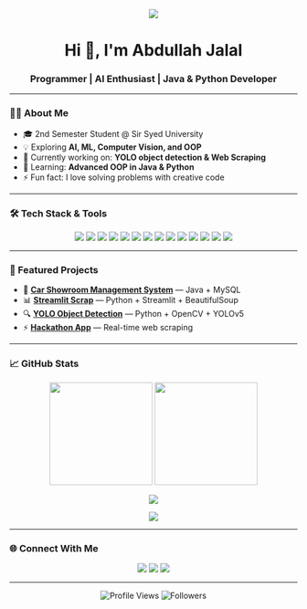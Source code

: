 <!-- Profile README for Abdullah Jalal -->

<p align="center">
  <img src="https://capsule-render.vercel.app/api?type=waving&color=0:FF4B4B,100:0077B5&height=200&section=header&text=Abdullah%20Jalal&fontSize=50&fontColor=fff&animation=fadeIn&fontAlignY=35"/>
</p>

<h1 align="center">Hi 👋, I'm Abdullah Jalal</h1>
<h3 align="center">Programmer | AI Enthusiast | Java & Python Developer</h3>

---

### 🧑‍💻 About Me
- 🎓 2nd Semester Student @ Sir Syed University  
- 💡 Exploring **AI, ML, Computer Vision, and OOP**  
- 🔭 Currently working on: **YOLO object detection & Web Scraping**  
- 🌱 Learning: **Advanced OOP in Java & Python**  
- ⚡ Fun fact: I love solving problems with creative code  

---

### 🛠️ Tech Stack & Tools  

<p align="center">
  
<!-- Languages -->
<img src="https://img.shields.io/badge/Python-3776AB?style=for-the-badge&logo=python&logoColor=white"/>
<img src="https://img.shields.io/badge/Java-007396?style=for-the-badge&logo=java&logoColor=white"/>
<img src="https://img.shields.io/badge/JavaScript-F7DF1E?style=for-the-badge&logo=javascript&logoColor=black"/>
<img src="https://img.shields.io/badge/HTML5-E34F26?style=for-the-badge&logo=html5&logoColor=white"/>
<img src="https://img.shields.io/badge/CSS3-1572B6?style=for-the-badge&logo=css3&logoColor=white"/>

<!-- Frameworks -->
<img src="https://img.shields.io/badge/Flask-000000?style=for-the-badge&logo=flask&logoColor=white"/>
<img src="https://img.shields.io/badge/Streamlit-FF4B4B?style=for-the-badge&logo=streamlit&logoColor=white"/>
<img src="https://img.shields.io/badge/NumPy-013243?style=for-the-badge&logo=numpy&logoColor=white"/>
<img src="https://img.shields.io/badge/Pandas-150458?style=for-the-badge&logo=pandas&logoColor=white"/>
<img src="https://img.shields.io/badge/OpenCV-5C3EE8?style=for-the-badge&logo=opencv&logoColor=white"/>

<!-- Tools -->
<img src="https://img.shields.io/badge/Git-F05032?style=for-the-badge&logo=git&logoColor=white"/>
<img src="https://img.shields.io/badge/GitHub-181717?style=for-the-badge&logo=github&logoColor=white"/>
<img src="https://img.shields.io/badge/Docker-2496ED?style=for-the-badge&logo=docker&logoColor=white"/>
<img src="https://img.shields.io/badge/Azure-0078D4?style=for-the-badge&logo=microsoftazure&logoColor=white"/>

</p>

---

### 📂 Featured Projects  

- 🚗 **[Car Showroom Management System](https://github.com/Abdullah-Jalal/Car-Showroom-Management-System)** — Java + MySQL  
- 📊 **[Streamlit Scrap](https://github.com/Abdullah-Jalal/streamlit-scrap)** — Python + Streamlit + BeautifulSoup  
- 🔍 **[YOLO Object Detection](https://github.com/Abdullah-Jalal/yolo-assignment3)** — Python + OpenCV + YOLOv5  
- ⚡ **[Hackathon App](https://github.com/Abdullah-Jalal/hackathon)** — Real-time web scraping  

---

### 📈 GitHub Stats  

<p align="center">
  <img src="https://github-readme-stats.vercel.app/api?username=Abdullah-Jalal&show_icons=true&theme=radical" height="180em"/>
  <img src="https://github-readme-streak-stats.herokuapp.com/?user=Abdullah-Jalal&theme=radical" height="180em"/>
</p>

<p align="center">
  <img src="https://github-readme-stats.vercel.app/api/top-langs/?username=Abdullah-Jalal&layout=compact&theme=radical"/>
</p>

<p align="center">
  <img src="https://github-profile-trophy.vercel.app/?username=Abdullah-Jalal&theme=radical&row=1&column=6"/>
</p>

---

### 🌐 Connect With Me  

<p align="center">
  <a href="https://www.linkedin.com/in/abdullahbinjalal/"><img src="https://img.shields.io/badge/LinkedIn-0077B5?style=for-the-badge&logo=linkedin&logoColor=white"/></a>
  <a href="mailto:abdullahjalal@example.com"><img src="https://img.shields.io/badge/Email-D14836?style=for-the-badge&logo=gmail&logoColor=white"/></a>
  <a href="https://github.com/Abdullah-Jalal"><img src="https://img.shields.io/badge/GitHub-100000?style=for-the-badge&logo=github&logoColor=white"/></a>
</p>

---

<p align="center">
  <img src="https://komarev.com/ghpvc/?username=Abdullah-Jalal&style=for-the-badge" alt="Profile Views"/>
  <img src="https://img.shields.io/github/followers/Abdullah-Jalal?style=for-the-badge" alt="Followers"/>
</p>
